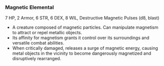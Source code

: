 ### Magnetic Elemental

7 HP, 2 Armor, 6 STR, 6 DEX, 8 WIL, Destructive Magnetic Pulses (d8, blast)

- A creature composed of magnetic particles. Can manipulate magnetism to attract or repel metallic objects.
- Its affinity for magnetism grants it control over its surroundings and versatile combat abilities.
- When critically damaged, releases a surge of magnetic energy, causing metal objects in the vicinity to become dangerously magnetized and disruptively rearranged.

